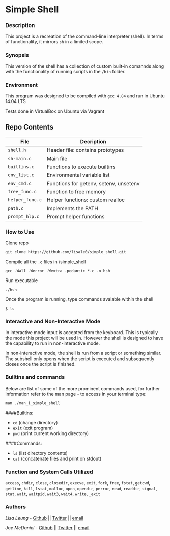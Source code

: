 # Simple Shell
### Description
This project is a recreation of the command-line interpreter (shell).
In terms of functionality, it mirrors `sh` in a limited scope.
### Synopsis
This version of the shell has a collection of custom built-in comannds along
with the functionality of running scripts in the `/bin` folder.
### Environment
This program was designed to be compiled with `gcc 4.84` and run in
Ubuntu 14.04 LTS

Tests done in VirtualBox on Ubuntu via Vagrant
## Repo Contents

|   **File**    |  **Decription**                       |
|---------------|---------------------------------------|
|  `shell.h`	|  Header file: contains prototypes	|
|  `sh-main.c`	|  Main file		 		|
|  `builtins.c` |  Functions to execute builtins	|
|  `env_list.c` |  Environmental variable list		|
|  `env_cmd.c`	|  Functions for getenv, setenv, unsetenv|
|  `free_func.c`  |  Function to free memory		   |
|  `helper_func.c`  | Helper functions: custom realloc   |
|  `path.c`	|  Implements the PATH	       		|
|  `prompt_hlp.c`  | Prompt helper functions		|

### How to Use
Clone repo
```
git clone https://github.com/lisale0/simple_shell.git
```
Compile all the `.c` files in /simple_shell
```
gcc -Wall -Werror -Wextra -pedantic *.c -o hsh
```
Run executable
```
./hsh
```
Once the program is running, type commands avaiable within the shell
```
$ ls
```
### Interactive and Non-Interactive Mode
In interactive mode input is accepted from the keyboard. This is typically the
mode this project will be used in. However the shell is designed to have the
capability to run in non-interactive mode.

In non-interactive mode, the shell is run from a script or something similar.
The subshell only opens when the script is executed and subsequently closes
once the script is finished.

### Builtins and commands
Below are list of some of the more prominent commands used, for further
information refer to the man page - to access in your terminal type:
```
man ./man_1_simple_shell
```
####Builtins:
* `cd` (change directory)
* `exit` (exit program)
* `pwd` (print current working directory)

####Commands:
* `ls` (list directory contents)
* `cat` (concatenate files and print on stdout)

### Function and System Calls Utilized
 `access`, `chdir`, `close`, `closedir`, `execve`, `exit`, `fork`, `free`,
`fstat`, `getcwd`, `getline`, `kill`, `lstat`, `malloc`, `open`, `opendir`,
`perror`, `read`, `readdir`, `signal`, `stat`, `wait`, `waitpid`, `wait3`,
`wait4`, `write`, `_exit`

### Authors
*Lisa Leung* - [Github](https://github.com/lisale0) || [Twitter](https://twitter.com/lisale01) || [email](lisa.leung@holbertonschool.com)

*Joe McDaniel* - [Github](https://github.com/joseph-mcdaniel) || [Twitter](https://twitter.com/joe_w_mcdaniel) || [email](joseph.mcdaniel@holbertonschool.com)
